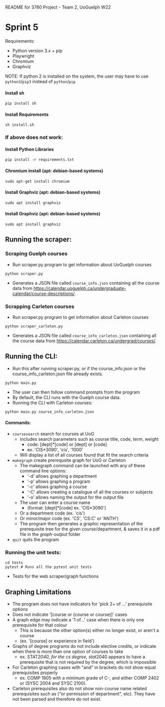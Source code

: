 README for 3760 Project - Team 2, UoGuelph W22

# Sprint 5

Requirements:
 - Python version 3.x + pip
 - Playwright 
 - Chromium
 - Graphviz

NOTE: If python 2 is installed on the system, the user may have to use `python3`/`pip3` instead of `python`/`pip`

#### Install sh
``` 
pip install sh
``` 
#### Install Requirements
```
sh install.sh
```
### If above does not work:
#### Install Python Libraries
``` 
pip install -r requirements.txt
```
#### Chromium install (apt: debian-based systems)
``` 
sudo apt-get install chromium
```
#### Install Graphviz (apt: debian-based systems)
```
sudo apt install graphviz
```
#### Install Graphviz (apt: debian-based systems)
```
sudo apt install graphviz
```

## Running the scraper:
### Scraping Guelph courses
- Run scraper.py program to get information about UoGuelph courses 
``` 
python scraper.py
```

- Generates a JSON file called ```course_info.json``` containing all the course data from https://calendar.uoguelph.ca/undergraduate-calendar/course-descriptions/.

### Scrapping Carleton courses
- Run scraper.py program to get information about Carleton courses 
``` 
python scraper_carleton.py
```

- Generates a JSON file called ```course_info_carleton.json``` containing all the course data from https://calendar.carleton.ca/undergrad/courses/.

## Running the CLI:
 - Run this after running scraper.py, or if the course_info.json or the course_info_carleton.json file already exists.
```
python main.py
```
 - The user can then follow command prompts from the program
 - By default, the CLI runs with the Guelph course data.
 - Running the CLI with Carleton courses:
```
python main.py course_info_carleton.json
```
#### Commands:

- `coursesearch` search for courses at UoG
  - includes search parameters such as course title, code, term, weight
    - code: [dept]\*[code] or [dept] or [code]
    - ex. 'CIS\*3090', 'cis', '1000'
  - Will display a list of all courses found that fit the search criteria
- `makegraph` create prerequsite graph for UoG or Carleton
  - The makegraph command can be launched with any of these command line options:
    - '-d' allows graphing a department
    - '-p' allows graphing a program
    - '-c' allows graphing a course
    - '-C' allows creating a catalogue of all the courses or subjects
    - '-o' allows naming the output for the output file
  - The user can enter a course name 
    - (format: [dept]*[code] ex. 'CIS\*3090')
  - Or a department code (ex. 'cis')
  - Or minor/major code (ex. 'CS', 'CS:C' or 'ANTH')
  - The program then generates a graphic representation of the prerequisite tree for the given course/department, & saves it in a pdf file in the *graph-output* folder
- `quit` quits the program

### Running the unit tests:
```
cd tests
pytest # Runs all the pytest unit tests
```
- Tests for the web scraper/graph functions

## Graphing Limitations
  - The program does not have indicators for 'pick 2+ of ...' prerequisite options
  - Does not indicate '[course or (course or course)]' cases
  - A graph edge may indicate a '1 of...' case when there is only one prerequisite for that colour
    - This is because the other option(s) either no longer exist, or aren't a course 
    - (ex. '[course] or experience in field')
  - Graphs of degree programs do not include elective credits, or indicate when there is more than one option of courses to take
    - ex. STAT*2040, for the cs degree, stat*2040 appears to have a prerequisite that is not required by the degree, which is impossible
  - For Carleton graphing cases with "and" in brackets do not show equal prerequisites properly 
    - ex. COMP 1805 with a minimum grade of C-, and either COMP 2402 or (SYSC 2004 and SYSC 2100).
  - Carleton prerequisites also do not show non-course name related prerequisites such as ("or permission of department", etc). They have not been parsed and therefore do not exist.
